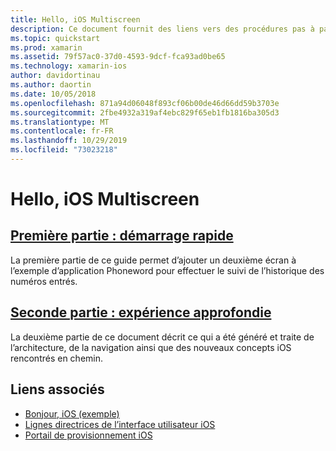 ```yaml
---
title: Hello, iOS Multiscreen
description: Ce document fournit des liens vers des procédures pas à pas qui étendent l’exemple d’application Phoneword pour ajouter un deuxième écran. Les procédures pas à pas explorent le modèle de conception model-view-controller, la navigation iOS et d’autres concepts clés du développement iOS.
ms.topic: quickstart
ms.prod: xamarin
ms.assetid: 79f57ac0-37d0-4593-9dcf-fca93ad0be65
ms.technology: xamarin-ios
author: davidortinau
ms.author: daortin
ms.date: 10/05/2018
ms.openlocfilehash: 871a94d06048f893cf06b00de46d66dd59b3703e
ms.sourcegitcommit: 2fbe4932a319af4ebc829f65eb1fb1816ba305d3
ms.translationtype: MT
ms.contentlocale: fr-FR
ms.lasthandoff: 10/29/2019
ms.locfileid: "73023218"
---
```

# <a name="hello-ios-multiscreen"></a>Hello, iOS Multiscreen

## <a name="part-1-quickstartiosget-startedhello-ios-multiscreenhello-ios-multiscreen-quickstartmd"></a>[Première partie : démarrage rapide](~/ios/get-started/hello-ios-multiscreen/hello-ios-multiscreen-quickstart.md)

La première partie de ce guide permet d’ajouter un deuxième écran à l’exemple d’application Phoneword pour effectuer le suivi de l’historique des numéros entrés.

## <a name="part-2-deep-diveiosget-startedhello-ios-multiscreenhello-ios-multiscreen-deepdivemd"></a>[Seconde partie : expérience approfondie](~/ios/get-started/hello-ios-multiscreen/hello-ios-multiscreen-deepdive.md)

La deuxième partie de ce document décrit ce qui a été généré et traite de l’architecture, de la navigation ainsi que des nouveaux concepts iOS rencontrés en chemin.

## <a name="related-links"></a>Liens associés

- [Bonjour, iOS (exemple)](https://docs.microsoft.com/samples/xamarin/ios-samples/hello-ios)
- [Lignes directrices de l’interface utilisateur iOS](https://developer.apple.com/library/ios/#documentation/UserExperience/Conceptual/MobileHIG/Introduction/Introduction.html)
- [Portail de provisionnement iOS](https://developer.apple.com/ios/manage/overview/index.action)
